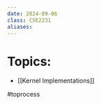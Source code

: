 ```yaml
---
date: 2024-09-06
class: CSE2231
aliases:
---
```

# Topics:
- [[Kernel Implementations]]

#toprocess 